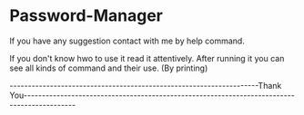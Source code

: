 # Password-Manager

If you have any suggestion contact with me by help command.


If you don't know hwo to use it read it attentively. After running it you can see all kinds of command and their use. (By printing)

--------------------------------------------------------------------Thank You--------------------------------------------------------------------------------------------
